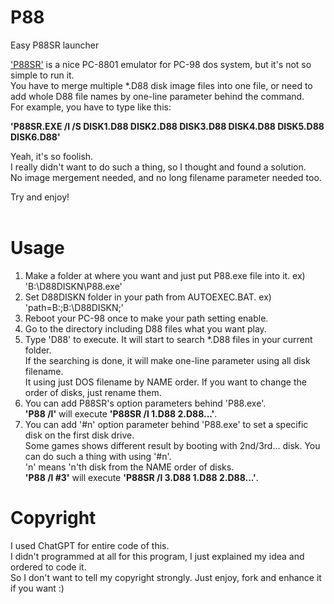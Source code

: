 # P88
Easy P88SR launcher 

<a href="https://archive.org/details/88emu-100">'P88SR'</a> is a nice PC-8801 emulator for PC-98 dos system, but it's not so simple to run it.<br>
You have to merge multiple *.D88 disk image files into one file, or need to add whole D88 file names by one-line parameter behind the command.<br>
For example, you have to type like this:

<b>'P88SR.EXE /l /S DISK1.D88 DISK2.D88 DISK3.D88 DISK4.D88 DISK5.D88 DISK6.D88'</b>

Yeah, it's so foolish.<br>
I really didn't want to do such a thing, so I thought and found a solution.<br>
No image mergement needed, and no long filename parameter needed too.

Try and enjoy!
<br><br>


# Usage
  
 1) Make a folder at where you want and just put P88.exe file into it. ex) 'B:\D88DISKN\P88.exe'
 2) Set D88DISKN folder in your path from AUTOEXEC.BAT. ex) 'path=B:\;B:\D88DISKN;'
 3) Reboot your PC-98 once to make your path setting enable.
 4) Go to the directory including D88 files what you want play.
 5) Type 'D88' to execute. It will start to search *.D88 files in your current folder.<br>
    If the searching is done, it will make one-line parameter using all disk filename.<br>
    It using just DOS filename by NAME order. If you want to change the order of disks, just rename them.
 6) You can add P88SR's option parameters behind 'P88.exe'.<br>
    <b>'P88 /l'</b> will execute <b>'P88SR /l 1.D88 2.D88...'</b>.
 7) You can add '#n' option parameter behind 'P88.exe' to set a specific disk on the first disk drive.<br>
    Some games shows different result by booting with 2nd/3rd... disk. You can do such a thing with using '#n'.<br>
    'n' means 'n'th disk from the NAME order of disks.<br>
    <b>'P88 /l #3'</b> will execute <b>'P88SR /l 3.D88 1.D88 2.D88...'</b>.

# Copyright
  I used ChatGPT for entire code of this.<br>
  I didn't programmed at all for this program, I just explained my idea and ordered to code it.<br>
  So I don't want to tell my copyright strongly. Just enjoy, fork and enhance it if you want :)
